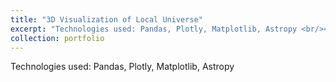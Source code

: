 ```yaml
---
title: "3D Visualization of Local Universe"
excerpt: "Technologies used: Pandas, Plotly, Matplotlib, Astropy <br/><center><iframe src="files/my_plot_3d.html"></iframe></center>"
collection: portfolio
---
```


Technologies used: Pandas, Plotly, Matplotlib, Astropy
